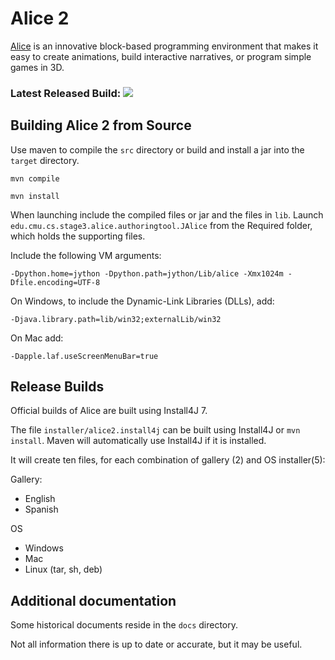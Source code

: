 # Alice 2

[Alice](https://www.alice.org) is an innovative block-based programming environment that makes it easy to create animations, build interactive narratives, or program simple games in 3D.

### Latest Released Build: [![](https://img.shields.io/badge/2.5.4.1-green.svg)](http://www.alice.org/get-alice/alice-2/)

## Building Alice 2 from Source

Use maven to compile the `src` directory or build and install a jar into the `target` directory.

`mvn compile`

`mvn install`

When launching include the compiled files or jar and the files in `lib`.
Launch `edu.cmu.cs.stage3.alice.authoringtool.JAlice` from the Required folder, which holds the supporting files.

Include the following VM arguments:

`-Dpython.home=jython -Dpython.path=jython/Lib/alice -Xmx1024m -Dfile.encoding=UTF-8`

On Windows, to include the Dynamic-Link Libraries (DLLs), add:

`-Djava.library.path=lib/win32;externalLib/win32`

On Mac add:

`-Dapple.laf.useScreenMenuBar=true`

## Release Builds

Official builds of Alice are built using Install4J 7.

The file `installer/alice2.install4j` can be built using Install4J or `mvn install`. Maven will automatically use Install4J if it is installed.

It will create ten files, for each combination of gallery (2) and OS installer(5):

Gallery:
* English
* Spanish

OS
* Windows
* Mac
* Linux (tar, sh, deb)


## Additional documentation

Some historical documents reside in the `docs` directory.

Not all information there is up to date or accurate, but it may be useful.
